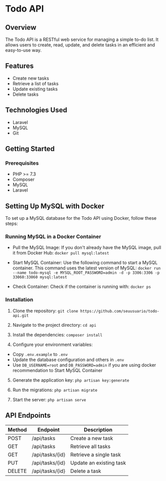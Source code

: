 # Todo API

## Overview
The Todo API is a RESTful web service for managing a simple to-do list. It allows users to create, read, update, and delete tasks in an efficient and easy-to-use way.

## Features
- Create new tasks
- Retrieve a list of tasks
- Update existing tasks
- Delete tasks

## Technologies Used
- Laravel
- MySQL
- Git

## Getting Started

### Prerequisites
- PHP >= 7.3
- Composer
- MySQL
- Laravel


## Setting Up MySQL with Docker
To set up a MySQL database for the Todo API using Docker, follow these steps:

### Running MySQL in a Docker Container

- Pull the MySQL Image:
If you don't already have the MySQL image, pull it from Docker Hub:
`docker pull mysql:latest`

- Start MySQL Container:
Use the following command to start a MySQL container. This command uses the latest version of MySQL:
`docker run --name todo-mysql -e MYSQL_ROOT_PASSWORD=admin -d -p 3306:3306 -p 33060:33060 mysql:latest`

- Check Container:
Check if the container is running with:
`docker ps`


### Installation
1. Clone the repository:
`git clone https://github.com/seuusuario/todo-api.git`

2. Navigate to the project directory:
`cd api`

3. Install the dependencies:
`composer install`

4. Configure your environment variables:
- Copy `.env.example` to `.env`
- Update the database configuration and others in `.env`
- Use `DB_USERNAME=root` and `DB_PASSWORD=admin` if you are using docker recommendation to Start MySQL Container

5. Generate the application key:
`php artisan key:generate`

6. Run the migrations:
`php artisan migrate`

7. Start the server:
`php artisan serve`


## API Endpoints

| Method | Endpoint          | Description             |
| ------ | ----------------- | ----------------------- |
| POST   | /api/tasks        | Create a new task       |
| GET    | /api/tasks        | Retrieve all tasks      |
| GET    | /api/tasks/{id}   | Retrieve a single task  |
| PUT    | /api/tasks/{id}   | Update an existing task |
| DELETE | /api/tasks/{id}   | Delete a task           |
